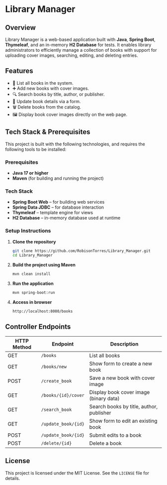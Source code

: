 # Library Manager

## Overview
Library Manager is a web-based application built with **Java**, **Spring Boot**, **Thymeleaf**, and an in-memory **H2 Database** for tests. It enables library administrators to efficiently manage a collection of books with support for uploading cover images, searching, editing, and deleting entries.

## Features
- 📖 List all books in the system.
- ➕ Add new books with cover images.
- 🔍 Search books by title, author, or publisher.
- 📝 Update book details via a form.
- 🗑️ Delete books from the catalog.
- 🖼️ Display book cover images directly on the web page.

## Tech Stack & Prerequisites
This project is built with the following technologies, and requires the following tools to be installed:

### Prerequisites
- **Java 17 or higher**
- **Maven** (for building and running the project)

### Tech Stack
- **Spring Boot Web** – for building web services
- **Spring Data JDBC** – for database interaction
- **Thymeleaf** – template engine for views
- **H2 Database** – in-memory database used at runtime

### Setup Instructions

1. **Clone the repository**
   ```bash
   git clone https://github.com/RobisonTorres/Library_Manager.git
   cd Library_Manager

2. **Build the project using Maven**
    ```bash
    mvn clean install

3. **Run the application**
    ```bash
    mvn spring-boot:run

4. **Access in browser**
    ```bash
    http://localhost:8080/books

## Controller Endpoints

| HTTP Method | Endpoint              | Description                              |
|-------------|-----------------------|------------------------------------------|
| GET         | `/books`              | List all books                           |
| GET         | `/books/new`          | Show form to create a new book           |
| POST        | `/create_book`        | Save a new book with cover image         |
| GET         | `/books/{id}/cover`   | Display book cover image (binary data)   |
| GET         | `/search_book`        | Search books by title, author, publisher |
| GET         | `/update_book/{id}`   | Show form to edit an existing book       |
| POST        | `/update_book/{id}`   | Submit edits to a book                   |
| POST        | `/delete/{id}`        | Delete a book                            |

## License
This project is licensed under the MIT License. See the `LICENSE` file for details.